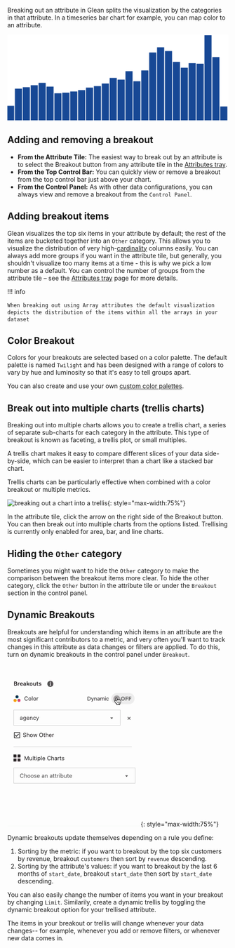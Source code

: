 Breaking out an attribute in Glean splits the visualization by the categories in that attribute. In a timeseries bar chart for example, you can map color to an attribute.

![Breaking out an attribute](../../assets/breakout4.gif)

## Adding and removing a breakout

- **From the Attribute Tile:** The easiest way to break out by an attribute is to select the Breakout button from any attribute tile in the [Attributes tray](Attributes-Tray.md).
- **From the Top Control Bar:** You can quickly view or remove a breakout from the top control bar just above your chart.
- **From the Control Panel:** As with other data configurations, you can always view and remove a breakout from the `Control Panel`.

## Adding breakout items

Glean visualizes the top six items in your attribute by default; the rest of the items are bucketed together into an `Other` category. This allows you to visualize the distribution of very high-[cardinality](https://en.wikipedia.org/wiki/Cardinality) columns easily. You can always add more groups if you want in the attribute tile, but generally, you shouldn't visualize too many items at a time - this is why we pick a low number as a default. You can control the number of groups from the attribute tile – see the [Attributes tray](Attributes-Tray.md) page for more details.

!!! info

    When breaking out using Array attributes the default visualization depicts the distribution of the items within all the arrays in your dataset

## Color Breakout

Colors for your breakouts are selected based on a color palette. The default palette is named `Twilight` and has been designed with a range of colors to vary by hue and luminosity so that it's easy to tell groups apart.

You can also create and use your own [custom color palettes](../project-management/custom-styles.md).

## Break out into multiple charts (trellis charts)

Breaking out into multiple charts allows you to create a trellis chart, a series of separate sub-charts for each category in the attribute. This type of breakout is known as faceting, a trellis plot, or small multiples.

A trellis chart makes it easy to compare different slices of your data side-by-side, which can be easier to interpret than a chart like a stacked bar chart.

Trellis charts can be particularly effective when combined with a color breakout or multiple metrics.

![breaking out a chart into a trellis](../../assets/breakout-trellis.gif){: style="max-width:75%"}

In the attribute tile, click the arrow on the right side of the Breakout button. You can then break out into multiple charts from the options listed. Trellising is currently only enabled for area, bar, and line charts.

## Hiding the `Other` category

Sometimes you might want to hide the `Other` category to make the comparison between the breakout items more clear. To hide the other category, click the `Other` button in the attribute tile or under the `Breakout` section in the control panel.

## Dynamic Breakouts

Breakouts are helpful for understanding which items in an attribute are the most significant contributors to a metric, and very often you'll want to track changes in this attribute as data changes or filters are applied. To do this, turn on dynamic breakouts in the control panel under `Breakout`.

![turning on dynamic breakouts for an attribute](../../assets/dynamic-breakout-control-panel.gif){: style="max-width:75%"}

Dynamic breakouts update themselves depending on a rule you define:

1. Sorting by the metric: if you want to breakout by the top six customers by revenue, breakout `customers` then sort by `revenue` descending.
2. Sorting by the attribute's values: if you want to breakout by the last 6 months of `start_date`, breakout `start_date` then sort by `start_date` descending.

You can also easily change the number of items you want in your breakout by changing `Limit`. Similarily, create a dynamic trellis by toggling the dynamic breakout option for your trellised attribute.

The items in your breakout or trellis will change whenever your data changes-- for example, whenever you add or remove filters, or whenever new data comes in.
